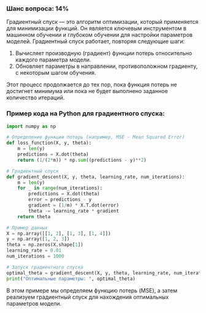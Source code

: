 ### Шанс вопроса: 14%

Градиентный спуск — это алгоритм оптимизации, который применяется для минимизации функций. Он является ключевым инструментом в машинном обучении и глубоком обучении для настройки параметров моделей. Градиентный спуск работает, повторяя следующие шаги:

1. Вычисляет производную (градиент) функции потерь относительно каждого параметра модели.
2. Обновляет параметры в направлении, противоположном градиенту, с некоторым шагом обучения.

Этот процесс продолжается до тех пор, пока функция потерь не достигнет минимума или пока не будет выполнено заданное количество итераций.

### Пример кода на Python для градиентного спуска:

```python
import numpy as np

# Определение функции потерь (например, MSE - Mean Squared Error)
def loss_function(X, y, theta):
    m = len(y)
    predictions = X.dot(theta)
    return (1/(2*m)) * np.sum((predictions - y)**2)

# Градиентный спуск
def gradient_descent(X, y, theta, learning_rate, num_iterations):
    m = len(y)
    for _ in range(num_iterations):
        predictions = X.dot(theta)
        error = predictions - y
        gradient = (1/m) * X.T.dot(error)
        theta -= learning_rate * gradient
    return theta

# Пример данных
X = np.array([[1, 2], [1, 3], [1, 4]])
y = np.array([1, 2, 3])
theta = np.zeros(X.shape[1])
learning_rate = 0.01
num_iterations = 1000

# Запуск градиентного спуска
optimal_theta = gradient_descent(X, y, theta, learning_rate, num_iterations)
print("Оптимальные параметры: ", optimal_theta)
```

В этом примере мы определяем функцию потерь (MSE), а затем реализуем градиентный спуск для нахождения оптимальных параметров модели.